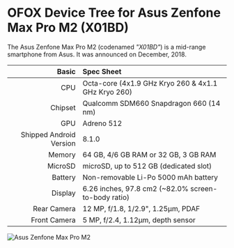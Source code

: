 OFOX Device Tree for Asus Zenfone Max Pro M2 (X01BD)
===========================================

The Asus Zenfone Max Pro M2 (codenamed _"X01BD"_) is a mid-range smartphone from Asus.
It was announced on December, 2018.

Basic   | Spec Sheet
-------:|:-------------------------
CPU     | Octa-core (4x1.9 GHz Kryo 260 & 4x1.1 GHz Kryo 260)
Chipset | Qualcomm SDM660 Snapdragon 660 (14 nm)
GPU     | Adreno 512
Shipped Android Version | 8.1.0
Memory | 64 GB, 4/6 GB RAM or 32 GB, 3 GB RAM
MicroSD | microSD, up to 512 GB (dedicated slot)
Battery | Non-removable Li-Po 5000 mAh battery
Display | 6.26 inches, 97.8 cm2 (~82.0% screen-to-body ratio)
Rear Camera  | 12 MP, f/1.8, 1/2.9", 1.25μm, PDAF
Front Camera  |  5 MP, f/2.4, 1.12µm, depth sensor

![Asus Zenfone Max Pro M2](https://cdn2.gsmarena.com/vv/pics/asus/asus-zenfone-max-pro-m2-zb631kl-1.jpg "Asus Zenfone Max Pro M2")
